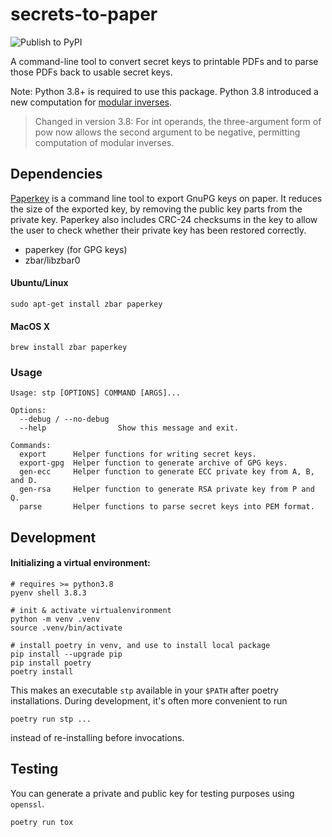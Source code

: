 # secrets-to-paper

![Publish to PyPI](https://github.com/jaredvacanti/secrets-to-paper/workflows/Publish%20to%20PyPI/badge.svg)

A command-line tool to convert secret keys to printable PDFs and to parse those
PDFs back to usable secret keys.

Note: Python 3.8+ is required to use this package. Python 3.8 introduced
a new computation for
[modular inverses](https://docs.python.org/3/library/functions.html#pow).

> Changed in version 3.8: For int operands, the three-argument form of pow now
> allows the second argument to be negative, permitting computation of modular
> inverses.

## Dependencies

[Paperkey](http://www.jabberwocky.com/software/paperkey/) is a command line tool
to export GnuPG keys on paper. It reduces the size of the exported key, by
removing the public key parts from the private key. Paperkey also includes
CRC-24 checksums in the key to allow the user to check whether their private key
has been restored correctly.

- paperkey (for GPG keys)
- zbar/libzbar0

#### Ubuntu/Linux


```
sudo apt-get install zbar paperkey
```

#### MacOS X

```
brew install zbar paperkey
```

### Usage

```
Usage: stp [OPTIONS] COMMAND [ARGS]...

Options:
  --debug / --no-debug
  --help                Show this message and exit.

Commands:
  export      Helper functions for writing secret keys.
  export-gpg  Helper function to generate archive of GPG keys.
  gen-ecc     Helper function to generate ECC private key from A, B, and D.
  gen-rsa     Helper function to generate RSA private key from P and Q.
  parse       Helper functions to parse secret keys into PEM format.
```


## Development

#### Initializing a virtual environment:

```
# requires >= python3.8
pyenv shell 3.8.3

# init & activate virtualenvironment
python -m venv .venv
source .venv/bin/activate

# install poetry in venv, and use to install local package
pip install --upgrade pip
pip install poetry
poetry install
```

This makes an executable `stp` available in your `$PATH` after poetry
installations. During development, it's often more convenient to run

```
poetry run stp ...
```

instead of re-installing before invocations.

## Testing

You can generate a private and public key for testing purposes using `openssl`.

```
poetry run tox
```
